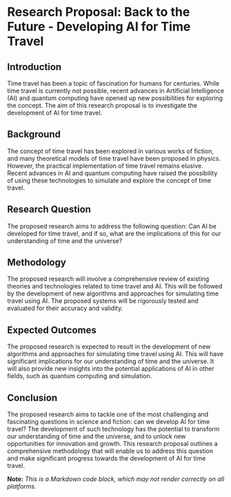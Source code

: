 # Research Proposal: Back to the Future - Developing AI for Time Travel

## Introduction
Time travel has been a topic of fascination for humans for centuries. While time travel is currently not possible, recent advances in Artificial Intelligence (AI) and quantum computing have opened up new possibilities for exploring the concept. The aim of this research proposal is to investigate the development of AI for time travel.

## Background
The concept of time travel has been explored in various works of fiction, and many theoretical models of time travel have been proposed in physics. However, the practical implementation of time travel remains elusive. Recent advances in AI and quantum computing have raised the possibility of using these technologies to simulate and explore the concept of time travel.

## Research Question
The proposed research aims to address the following question:
Can AI be developed for time travel, and if so, what are the implications of this for our understanding of time and the universe?

## Methodology
The proposed research will involve a comprehensive review of existing theories and technologies related to time travel and AI. This will be followed by the development of new algorithms and approaches for simulating time travel using AI. The proposed systems will be rigorously tested and evaluated for their accuracy and validity.

## Expected Outcomes
The proposed research is expected to result in the development of new algorithms and approaches for simulating time travel using AI. This will have significant implications for our understanding of time and the universe. It will also provide new insights into the potential applications of AI in other fields, such as quantum computing and simulation.

## Conclusion
The proposed research aims to tackle one of the most challenging and fascinating questions in science and fiction: can we develop AI for time travel? The development of such technology has the potential to transform our understanding of time and the universe, and to unlock new opportunities for innovation and growth. This research proposal outlines a comprehensive methodology that will enable us to address this question and make significant progress towards the development of AI for time travel. 

**Note:** *This is a Markdown code block, which may not render correctly on all platforms.*
